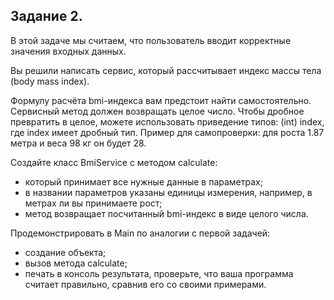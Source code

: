 ## Задание 2.

В этой задаче мы считаем, что пользователь вводит корректные значения входных данных.

Вы решили написать сервис, который рассчитывает индекс массы тела (body mass index).

Формулу расчёта bmi-индекса вам предстоит найти самостоятельно. Сервисный метод должен возвращать целое число. Чтобы дробное превратить в целое, можете использовать приведение типов: (int) index, где index имеет дробный тип. Пример для самопроверки: для роста 1.87 метра и веса 98 кг он будет 28.

Создайте класс BmiService с методом calculate:

- который принимает все нужные данные в параметрах;
- в названии параметров указаны единицы измерения, например, в метрах ли вы принимаете рост;
- метод возвращает посчитанный bmi-индекс в виде целого числа.

Продемонстрировать в Main по аналогии с первой задачей:

- создание объекта;
- вызов метода calculate;
- печать в консоль результата, проверьте, что ваша программа считает правильно, сравнив его со своими примерами.